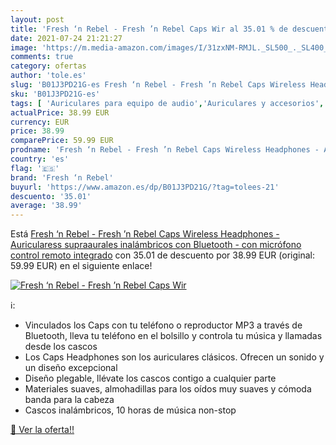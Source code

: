 ```yaml
---
layout: post
title: 'Fresh ‘n Rebel - Fresh ’n Rebel Caps Wir al 35.01 % de descuento'
date: 2021-07-24 21:21:27
image: 'https://m.media-amazon.com/images/I/31zxNM-RMJL._SL500_._SL400_.jpg'
comments: true
category: ofertas
author: 'tole.es'
slug: 'B01J3PD21G-es Fresh ‘n Rebel - Fresh ’n Rebel Caps Wireless Headphones -...'
sku: 'B01J3PD21G-es'
tags: [ 'Auriculares para equipo de audio','Auriculares y accesorios','Electrónica','bluetooth','fresh ‘n rebel', ]
actualPrice: 38.99 EUR
currency: EUR
price: 38.99
comparePrice: 59.99 EUR
prodname: 'Fresh ‘n Rebel - Fresh ’n Rebel Caps Wireless Headphones - Auricularess supraaurales inalámbricos con Bluetooth - con micrófono  control remoto integrado'
country: 'es'
flag: '🇪🇸'
brand: 'Fresh ‘n Rebel'
buyurl: 'https://www.amazon.es/dp/B01J3PD21G/?tag=tolees-21'
descuento: '35.01'
average: '38.99'
---
```


Está [Fresh ‘n Rebel - Fresh ’n Rebel Caps Wireless Headphones - Auricularess supraaurales inalámbricos con Bluetooth - con micrófono  control remoto integrado](https://www.amazon.es/dp/B01J3PD21G/?tag=tolees-21) con 35.01 de descuento por 38.99 EUR (original: 59.99 EUR) en el siguiente enlace!

[![Fresh ‘n Rebel - Fresh ’n Rebel Caps Wir](https://m.media-amazon.com/images/I/31zxNM-RMJL._SL500_._SL400_.jpg)](https://www.amazon.es/dp/B01J3PD21G/?tag=tolees-21)

ℹ️:

- Vinculados los Caps con tu teléfono o reproductor MP3 a través de Bluetooth, lleva tu teléfono en el bolsillo y controla tu música y llamadas desde los cascos
- Los Caps Headphones son los auriculares clásicos. Ofrecen un sonido y un diseño excepcional
- Diseño plegable, llévate los cascos contigo a cualquier parte
- Materiales suaves, almohadillas para los oídos muy suaves y cómoda banda para la cabeza
- Cascos inalámbricos, 10 horas de música non-stop

[🛒 Ver la oferta!!](https://www.amazon.es/dp/B01J3PD21G/?tag=tolees-21)
